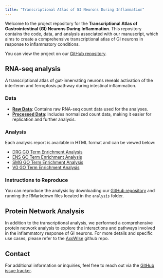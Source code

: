 ```yaml
---
title: "Transcriptional Atlas of GI Neurons During Inflammation"
---
```


Welcome to the project repository for the **Transcriptional Atlas of Gastrointestinal (GI) Neurons During Inflammation**. This repository contains the code, data, and analysis associated with our manuscript, which aims to create a comprehensive transcriptional atlas of GI neurons in response to inflammatory conditions.

You can view the project on our [GitHub repository](https://github.com/dyusuf/Transcriptional_Atlas_GI_Neurons_Inflammation).

## RNA-seq analysis

A transcriptional atlas of gut-innervating neurons reveals activation of the interferon and ferroptosis pathway during intestinal inflammation.

### Data
- **[Raw Data](https://github.com/dyusuf/Transcriptional_Atlas_GI_Neurons_Inflammation/tree/main/data/raw/)**: Contains raw RNA-seq count data used for the analyses.
- **[Processed Data](https://github.com/dyusuf/Transcriptional_Atlas_GI_Neurons_Inflammation/tree/main/data/processed)**: Includes normalized count data, making it easier for replication and further analysis.

### Analysis
Each analysis report is available in HTML format and can be viewed below:

- [DRG GO Term Enrichment Analysis](analysis/DRG_DGE_GO_Analysis.html)
- [ENS GO Term Enrichment Analysis](analysis/ENS_DGE_GO_Analysis.html)
- [SMG GO Term Enrichment Analysis](analysis/SMG_DGE_GO_Analysis.html)
- [VG GO Term Enrichment Analysis](analysis/VG_DGE_GO_Analysis.html)


### Instructions to Reproduce

You can reproduce the analysis by downloading our [GitHub repository](https://github.com/dyusuf/Transcriptional_Atlas_GI_Neurons_Inflammation/archive/refs/heads/main.zip) and running the RMarkdown files located in the `analysis` folder.

## Protein Network Analysis

In addition to the transcriptional analysis, we performed a comprehensive protein network analysis to explore the interactions and pathways involved in the inflammatory response of GI neurons. For more details and specific use cases, please refer to the [AxoWIse](https://github.com/BackofenLab/AxoWise) github repo.


## Contact
For additional information or inquiries, feel free to reach out via the [GitHub issue tracker](https://github.com/dyusuf/Transcriptional_Atlas_GI_Neurons_Inflammation/issues).
